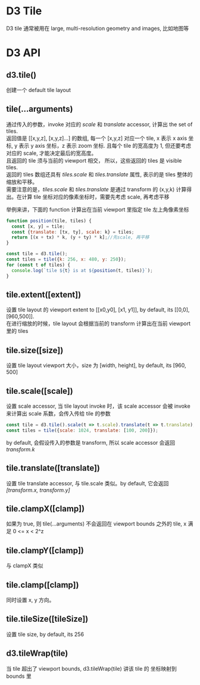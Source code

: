 # D3 Tile
D3 tile 通常被用在 large, multi-resolution geometry and images, 比如地图等

# D3 API
## d3.tile()
创建一个 default tile layout
## tile(...arguments)
通过传入的参数，invoke 对应的 *scale* 和 *translate* accessor, 计算出 the set of tiles.  
返回值是 [[x,y,z], [x,y,z]...] 的数组, 每一个 [x,y,z] 对应一个 tile, x 表示 x axis 坐标, y 表示 y axis 坐标，z 表示 zoom 坐标. 且每个 tile 的宽高度为 1, 但还要考虑对应的 scale, 才能决定最后的宽高度。   
且返回的 tile 须与当前的 viewport 相交， 所以，这些返回的 tiles 是 visible tiles.  
返回的 tiles 数组还具有 *tiles.scale* 和 *tiles.translate* 属性, 表示的是 tiles 整体的缩放和平移。  
需要注意的是，*tiles.scale* 和 *tiles.translate* 是通过 transform 的 (x,y,k) 计算得出。在计算 tile 坐标对应的像素坐标时，需要先考虑 scale, 再考虑平移  

举例来讲，下面的 function 计算出在当前 viewport 里指定 tile 左上角像素坐标
```js
function position(tile, tiles) {
  const [x, y] = tile;
  const {translate: [tx, ty], scale: k} = tiles;
  return [(x + tx) * k, (y + ty) * k];//先scale, 再平移
}

const tile = d3.tile();
const tiles = tile({k: 256, x: 480, y: 250});
for (const t of tiles) {
  console.log(`tile ${t} is at ${position(t, tiles)}`);
}
```
## tile.extent([extent])
设置 tile layout 的 viewport extent to [[x0,y0], [x1, y1]], by default, its [[0,0],[960,500]].  
在进行缩放的时候，tile layout 会根据当前的 transform 计算出在当前 viewport 里的 tiles
## tile.size([size])
设置 tile layout viewport 大小，size 为 [width, height], by default, its [960, 500]
## tile.scale([scale])
设置 scale accessor, 当 tile layout invoke 时，该 scale accessor 会被 invoke 来计算出 scale 系数，会传入传给 tile 的参数  
```js
const tile = d3.tile().scale(t => t.scale).translate(t => t.translate);
const tiles = tile({scale: 1024, translate: [100, 200]});
```
by default, 会假设传入的参数是  transform, 所以 scale accessor 会返回 *transform.k*
## tile.translate([translate])
设置 tile translate accessor, 与 tile.scale 类似。by default, 它会返回 *[transform.x, transform.y]*
## tile.clampX([clamp])
如果为 true, 则 tile(...arguments) 不会返回在 viewport bounds 之外的 tile, x 满足 0 <= x < 2^z
## tile.clampY([clamp])
与 clampX 类似
## tile.clamp([clamp])
同时设置 x, y 方向。
## tile.tileSize([tileSize])
设置 tile size, by default, its 256
## d3.tileWrap(tile)
当 tile 超出了 viewport bounds, d3.tileWrap(tile) 讲该 tile 的 坐标映射到 bounds 里
